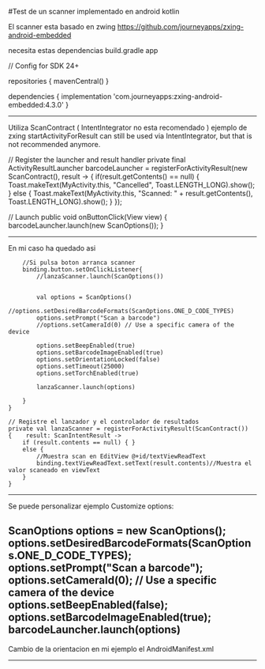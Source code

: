 #Test de un scanner implementado en android kotlin

El scanner esta basado en zwing https://github.com/journeyapps/zxing-android-embedded

necesita estas dependencias  build.gradle app

// Config for SDK 24+

repositories {
    mavenCentral()
}

dependencies {
    implementation 'com.journeyapps:zxing-android-embedded:4.3.0'
}

---------------------------------------------------------------------------------------------------------------
Utiliza ScanContract ( IntentIntegrator no esta recomendado )  ejemplo de zxing
startActivityForResult can still be used via IntentIntegrator, but that is not recommended anymore.

// Register the launcher and result handler
private final ActivityResultLauncher<ScanOptions> barcodeLauncher = registerForActivityResult(new ScanContract(),
        result -> {
            if(result.getContents() == null) {
                Toast.makeText(MyActivity.this, "Cancelled", Toast.LENGTH_LONG).show();
            } else {
                Toast.makeText(MyActivity.this, "Scanned: " + result.getContents(), Toast.LENGTH_LONG).show();
            }
        });

// Launch
public void onButtonClick(View view) {
    barcodeLauncher.launch(new ScanOptions());
}

---------------------------------------------------------------------------------------------------------------
En mi caso ha quedado asi 
       
        //Si pulsa boton arranca scanner
        binding.button.setOnClickListener{
            //lanzaScanner.launch(ScanOptions())


            val options = ScanOptions()
            //options.setDesiredBarcodeFormats(ScanOptions.ONE_D_CODE_TYPES)
            options.setPrompt("Scan a barcode")
            //options.setCameraId(0) // Use a specific camera of the device

            options.setBeepEnabled(true)
            options.setBarcodeImageEnabled(true)
            options.setOrientationLocked(false)
            options.setTimeout(25000)
            options.setTorchEnabled(true)

            lanzaScanner.launch(options)

        }
    }

    // Registre el lanzador y el controlador de resultados
    private val lanzaScanner = registerForActivityResult(ScanContract())
    {    result: ScanIntentResult ->
        if (result.contents == null) { }
        else {
            //Muestra scan en EditView @+id/textViewReadText
            binding.textViewReadText.setText(result.contents)//Muestra el valor scaneado en viewText
        }
    }



---------------------------------------------------------------------------------------------------------------
Se puede personalizar  ejemplo
Customize options:

ScanOptions options = new ScanOptions();
options.setDesiredBarcodeFormats(ScanOptions.ONE_D_CODE_TYPES);
options.setPrompt("Scan a barcode");
options.setCameraId(0);  // Use a specific camera of the device
options.setBeepEnabled(false);
options.setBarcodeImageEnabled(true);
barcodeLauncher.launch(options)
---------------------------------------------------------------------------------------------------------------

Cambio de la orientacion en mi ejemplo el AndroidManifest.xml
        <activity
            android:name="com.journeyapps.barcodescanner.CaptureActivity"
            android:screenOrientation="portrait"
            tools:replace="android:screenOrientation"
            android:stateNotNeeded="true"/>

---------------------------------------------------------------------------------------------------------------

